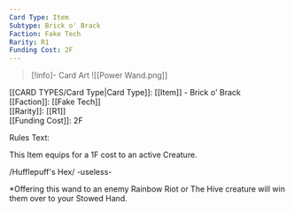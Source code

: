 ```yaml
---
Card Type: Item
Subtype: Brick o' Brack
Faction: Fake Tech
Rarity: R1
Funding Cost: 2F
---
```

> [!info]- Card Art
> ![[Power Wand.png]]

[[CARD TYPES/Card Type|Card Type]]: [[Item]] - Brick o' Brack  
[[Faction]]: [[Fake Tech]]  
[[Rarity]]: [[R1]]  
[[Funding Cost]]: 2F  

Rules Text:  

This Item equips for a 1F cost to an active Creature.  

/Hufflepuff's Hex/ -useless-  

*Offering this wand to an enemy Rainbow Riot or The Hive creature will win them over to your Stowed Hand.  